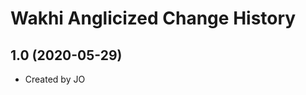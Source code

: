 Wakhi Anglicized Change History
====================

1.0 (2020-05-29)
----------------
* Created by JO
